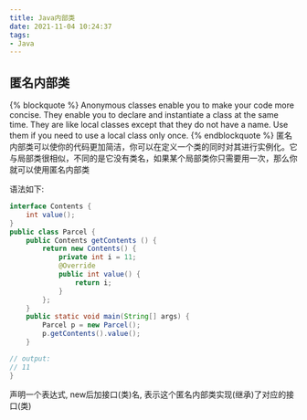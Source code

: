 ```yaml
---
title: Java内部类
date: 2021-11-04 10:24:37
tags:
- Java
---
```


## 匿名内部类
{% blockquote %}
Anonymous classes enable you to make your code more concise. They enable you to declare and instantiate a class at the same time. They are like local classes except that they do not have a name. Use them if you need to use a local class only once.
{% endblockquote %}
匿名内部类可以使你的代码更加简洁，你可以在定义一个类的同时对其进行实例化。它与局部类很相似，不同的是它没有类名，如果某个局部类你只需要用一次，那么你就可以使用匿名内部类

语法如下:
```java
interface Contents {
	int value();
}
public class Parcel {
	public Contents getContents () {
		return new Contents() {
			private int i = 11;
			@Override
			public int value() {
				return i;
			}
		};
	}
    public static void main(String[] args) {
		Parcel p = new Parcel();
		p.getContents().value();
	}

// output:
// 11
}
```
声明一个表达式, new后加接口(类)名, 表示这个匿名内部类实现(继承)了对应的接口(类)